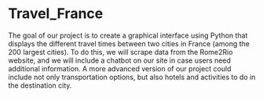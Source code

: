 # Travel_France
The goal of our project is to create a graphical interface using Python that displays the different travel times between two cities in France (among the 200 largest cities). To do this, we will scrape data from the Rome2Rio website, and we will include a chatbot on our site in case users need additional information. A more advanced version of our project could include not only transportation options, but also hotels and activities to do in the destination city.
